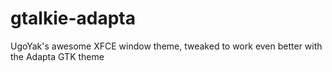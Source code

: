 # gtalkie-adapta
UgoYak's awesome XFCE window theme, tweaked to work even better with the Adapta GTK theme
